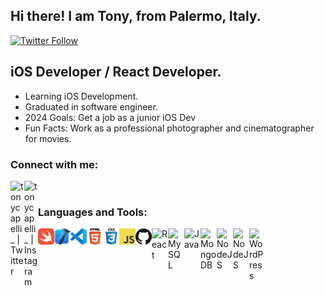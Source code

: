 ## Hi there! I am Tony, from Palermo, Italy.  


[![Twitter Follow](https://img.shields.io/twitter/follow/tonycapelli_?color=1DA1F2&logo=twitter&style=for-the-badge)](https://twitter.com/intent/follow?original_referer=https%3A%2F%2Fgithub.com%2Ftonycapelli_&screen_name=tonycapelli_)

## iOS Developer / React Developer. 

- Learning iOS Development. 
- Graduated in software engineer.
- 2024 Goals: Get a job as a junior iOS Dev
- Fun Facts: Work as a professional photographer and cinematographer for movies. 
### Connect with me:

[<img align="left" alt="tonycapelli_ | Twitter" width="22px" src="https://cdn2.iconfinder.com/data/icons/social-media-2285/512/1_Twitter_colored_svg-1024.png" />][twitter]
[<img align="left" alt="tonycapelli_ | Instagram" width="22px" src="https://cdn2.iconfinder.com/data/icons/social-icons-33/128/Instagram-1024.png" />][instagram]


<br />


### Languages and Tools:

<img align="left" alt="Swift" width="26px" src="https://raw.githubusercontent.com/github/explore/80688e429a7d4ef2fca1e82350fe8e3517d3494d/topics/swift/swift.png" />
<img align="left" alt="Xcode" width="26px" src="https://raw.githubusercontent.com/github/explore/80688e429a7d4ef2fca1e82350fe8e3517d3494d/topics/xcode/xcode.png" />
<img align="left" alt="Visual Studio Code" width="26px" src="https://raw.githubusercontent.com/github/explore/80688e429a7d4ef2fca1e82350fe8e3517d3494d/topics/visual-studio-code/visual-studio-code.png" />
<img align="left" alt="HTML5" width="26px" src="https://raw.githubusercontent.com/github/explore/80688e429a7d4ef2fca1e82350fe8e3517d3494d/topics/html/html.png" />
<img align="left" alt="CSS3" width="26px" src="https://raw.githubusercontent.com/github/explore/80688e429a7d4ef2fca1e82350fe8e3517d3494d/topics/css/css.png" />
<img align="left" alt="JavaScript" width="26px" src="https://raw.githubusercontent.com/github/explore/80688e429a7d4ef2fca1e82350fe8e3517d3494d/topics/javascript/javascript.png" >
<img align="left" alt="GitHub" width="26px" src="https://raw.githubusercontent.com/github/explore/78df643247d429f6cc873026c0622819ad797942/topics/github/github.png" />
<img align="left" alt="React" width="26px"
src="https://cdn0.iconfinder.com/data/icons/logos-brands-in-colors/128/react-1024.png" />
<img align="left" alt="MySQL" width="26px"
src="https://cdn4.iconfinder.com/data/icons/logos-3/181/MySQL-1024.png" />
<img align="left" alt="Java" width="26px"
src="https://cdn4.iconfinder.com/data/icons/logos-and-brands/512/181_Java_logo_logos-1024.png" />
<img align="left" alt="MongoDB" width="26px"
src="https://cdn4.iconfinder.com/data/icons/logos-3/512/mongodb-2-1024.png" />
<img align="left" alt="NodeJS" width="26px"
src="https://cdn4.iconfinder.com/data/icons/logos-3/456/nodejs-new-pantone-black-1024.png" />
<img align="left" alt="NodeJS" width="26px"
src="https://cdn3.iconfinder.com/data/icons/teenyicons-solid-vol-2/15/nextjs-1024.png" />
<img align="left" alt="WordPress" width="26px"
src="https://cdn1.iconfinder.com/data/icons/logotypes/32/wordpress-512.png" />





</details>


[twitter]: https://twitter.com/tonycapelli_
[instagram]: https://www.instagram.com/tonycapelli_/
